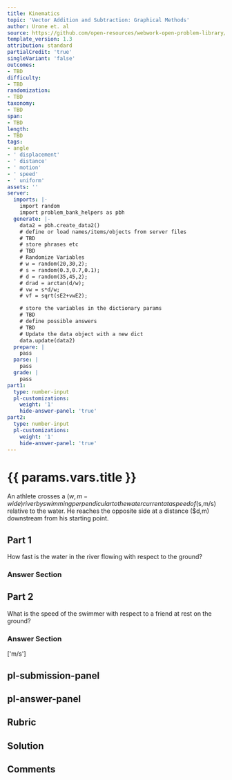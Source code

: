 ```yaml
---
title: Kinematics
topic: 'Vector Addition and Subtraction: Graphical Methods'
author: Urone et. al
source: https://github.com/open-resources/webwork-open-problem-library/tree/master/Contrib/BrockPhysics/College_Physics_Urone/3.Two_Dimensional_Kinematics/003-005_ADDITIONOFVELOCITIES/NU_U17-03-05-014.pg
template_version: 1.3
attribution: standard
partialCredit: 'true'
singleVariant: 'false'
outcomes:
- TBD
difficulty:
- TBD
randomization:
- TBD
taxonomy:
- TBD
span:
- TBD
length:
- TBD
tags:
- angle
- ' displacement'
- ' distance'
- ' motion'
- ' speed'
- ' uniform'
assets: ''
server:
  imports: |-
    import random
    import problem_bank_helpers as pbh
  generate: |-
    data2 = pbh.create_data2()
    # define or load names/items/objects from server files
    # TBD
    # store phrases etc
    # TBD
    # Randomize Variables
    # w = random(20,30,2);
    # s = random(0.3,0.7,0.1);
    # d = random(35,45,2);
    # drad = arctan(d/w);
    # vw = s*d/w;
    # vf = sqrt(sE2+vwE2);

    # store the variables in the dictionary params
    # TBD
    # define possible answers
    # TBD
    # Update the data object with a new dict
    data.update(data2)
  prepare: |
    pass
  parse: |
    pass
  grade: |
    pass
part1:
  type: number-input
  pl-customizations:
    weight: '1'
    hide-answer-panel: 'true'
part2:
  type: number-input
  pl-customizations:
    weight: '1'
    hide-answer-panel: 'true'
---
```


# {{ params.vars.title }} 


An athlete crosses a ($w,m-wide) river by swimming perpendicular to the water current at a speed of ($s,m/s) relative to the water. He reaches the opposite side at a distance ($d,m) downstream from his starting point.

## Part 1 
How fast is the water in the river flowing with respect to the ground? 


 ### Answer Section

## Part 2 
What is the speed of the swimmer with respect to a friend at rest on the ground? 


 ### Answer Section
['m/s']

## pl-submission-panel 


## pl-answer-panel 


## Rubric 


## Solution 


## Comments 


